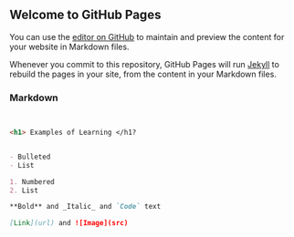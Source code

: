 ## Welcome to GitHub Pages

You can use the [editor on GitHub](https://github.com/WagleyCristine/wagleycristinecit261/edit/master/README.md) to maintain and preview the content for your website in Markdown files.

Whenever you commit to this repository, GitHub Pages will run [Jekyll](https://jekyllrb.com/) to rebuild the pages in your site, from the content in your Markdown files.

### Markdown



```markdown


<h1> Examples of Learning </h1?


- Bulleted
- List

1. Numbered
2. List

**Bold** and _Italic_ and `Code` text

[Link](url) and ![Image](src)
```








